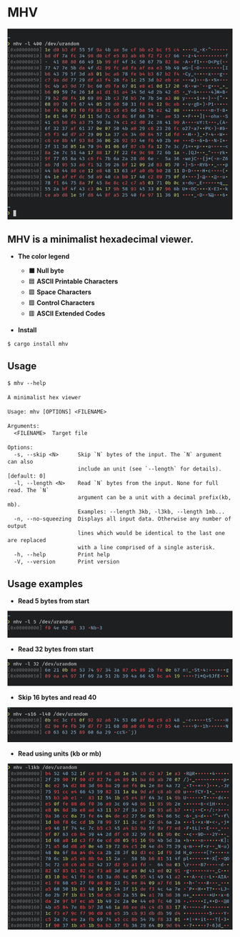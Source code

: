 # MHV

<div align="center">
<img src="images/demo.png"/>
</div>

## **MHV** is a minimalist hexadecimal viewer.

* **The color legend**
  
  *  ⬛ **Null byte**
  *  🟦 **ASCII Printable Characters**
  *  🟩 **Space Characters**
  *  🟩 **Control Characters**
  *  🟥 **ASCII Extended Codes**
  


* **Install**

```
$ cargo install mhv
```

## Usage

```
$ mhv --help

A minimalist hex viewer

Usage: mhv [OPTIONS] <FILENAME>

Arguments:
  <FILENAME>  Target file

Options:
  -s, --skip <N>      Skip `N` bytes of the input. The `N` argument can also
                      include an unit (see `--length` for details). [default: 0]
  -l, --length <N>    Read `N` bytes from the input. None for full read. The `N`
                      argument can be a unit with a decimal prefix(kb, mb).
                      Examples: --length 3kb, -l3kb, --length 1mb...
  -n, --no-squeezing  Displays all input data. Otherwise any number of output
                      lines which would be identical to the last one are replaced
                      with a line comprised of a single asterisk.
  -h, --help          Print help
  -V, --version       Print version
```

## Usage examples

* **Read 5 bytes from start**

![](images/read5.png)


* **Read 32 bytes from start**

![](images/read32fromstart.png)

* **Skip 16 bytes and read 40**

![](images/skip16andread40.png)

* **Read using units (kb or mb)**

![](images/read1kb.png)
